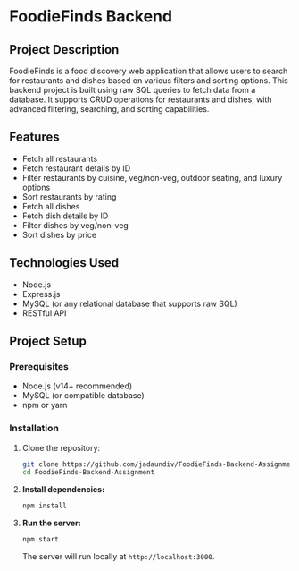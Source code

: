 # FoodieFinds Backend

## Project Description

FoodieFinds is a food discovery web application that allows users to search for restaurants and dishes based on various filters and sorting options. This backend project is built using raw SQL queries to fetch data from a database. It supports CRUD operations for restaurants and dishes, with advanced filtering, searching, and sorting capabilities.

## Features

- Fetch all restaurants
- Fetch restaurant details by ID
- Filter restaurants by cuisine, veg/non-veg, outdoor seating, and luxury options
- Sort restaurants by rating
- Fetch all dishes
- Fetch dish details by ID
- Filter dishes by veg/non-veg
- Sort dishes by price

## Technologies Used

- Node.js
- Express.js
- MySQL (or any relational database that supports raw SQL)
- RESTful API


## Project Setup

### Prerequisites

- Node.js (v14+ recommended)
- MySQL (or compatible database)
- npm or yarn

### Installation

1. Clone the repository:
   ```bash
   git clone https://github.com/jadaundiv/FoodieFinds-Backend-Assignment.git
   cd FoodieFinds-Backend-Assignment
   ```

2. **Install dependencies:**

    ```bash
    npm install
    ```

3. **Run the server:**

    ```bash
    npm start
    ```

    The server will run locally at `http://localhost:3000`.
